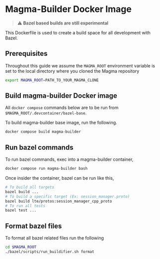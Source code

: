# Magma-Builder Docker Image

> :warning: **Bazel based builds are still experimental**

This Dockerfile is used to create a build space for all development with Bazel.

## Prerequisites

Throughout this guide we assume the `MAGMA_ROOT` environment variable is set to the local directory where you cloned the Magma repository

```bash
export MAGMA_ROOT=PATH_TO_YOUR_MAGMA_CLONE
```

## Build magma-builder Docker image

All `docker compose` commands below are to be run from `$MAGMA_ROOT/.devcontainer/bazel-base`.

To build magma-builder base image, run the following.

```bash
docker compose build magma-builder
```

## Run bazel commands

To run bazel commands, exec into a magma-builder container,

```bash
docker compose run magma-builder bash
```

Once insider the container, bazel can be run like this,

```bash
# To build all targets
bazel build ...
# To build a specific target (Ex: session_manager.proto)
bazel build lte/protos:session_manager_cpp_proto
# To run all tests
bazel test ...
```

## Format bazel files

To format all bazel related files run the following

```bash
cd $MAGMA_ROOT
./bazel/scripts/run_buildifier.sh format
```
